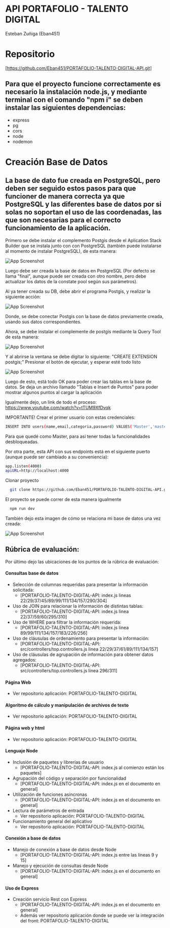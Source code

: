 # API PORTAFOLIO - TALENTO DIGITAL

Esteban Zuñiga (Eban451)


# Repositorio
[https://github.com/Eban451/PORTAFOLIO-TALENTO-DIGITAL-API.git]

## Para que el proyecto funcione correctamente es necesario la instalación node.js, y mediante terminal con el comando "npm i" se deben instalar las siguientes dependencias:
- express
- pg
- cors
- node
- nodemon

# Creación Base de Datos

## La base de dato fue creada en PostgreSQL, pero deben ser seguido estos pasos para que funcioner de manera correcta ya que PostgreSQL y las diferentes base de datos por si solas no soportan el uso de las coordenadas, las que son necesarias para el correcto funcionamiento de la aplicación.

Primero se debe instalar el complemento Postgis desde el Aplication Stack Builder que se instala junto con con PostgreSQL (también puede instalarse al momento de instalar PostgreSQL), de esta manera:

![App Screenshot](https://github.com/Eban451/API/blob/master/screenshots/IPostgis.JPG?raw=true)

Luego debe ser creada la base de datos en PostgreSQL (Por defecto se llama "final", aunque puede ser creada con otro nombre, pero debe actualizar los datos de la constate pool según sus parámetros).

Al ya tener creada su DB, debe abrir el programa Postgis, y realizar la siguiente acción:

![App Screenshot](https://github.com/Eban451/API/blob/master/screenshots/CPDB.JPG?raw=true)

Donde, se debe conectar Postgis con la base de datos previamente creada, usando sus datos correspondientes.

Ahora, se debe instalar el complemente de postgis mediante la Query Tool de esta manera:

![App Screenshot](https://github.com/Eban451/API/blob/master/screenshots/QTL1.png?raw=true)

Y al abrirse la ventana se debe digitar lo siguiente:
"CREATE EXTENSION postgis;"
Presionar el botón de ejecutar, y esperar esté todo listo

![App Screenshot](https://github.com/Eban451/API/blob/master/screenshots/QTL2.png?raw=true)

Luego de esto, está todo OK para poder crear las tablas en la base de datos.
Se deja un archivo llamado "Tablas e Insert de Puntos" para poder mostrar algunos puntos al cargar la aplicación

Igualmente dejo, un link de todo el proceso: https://www.youtube.com/watch?v=tTUM9XfDvqk

IMPORTANTE!
Crear el primer usuario con estas credenciales:

```bash
INSERT INTO users(name,email,categoria,password) VALUES('Master','master123@gmail.com',1,'$2b$10$LTx/J3o9heeA1BZzpYd5U.pjcWiyv1TU0TRQWh3IOk8RJXXiR7PTa');
```

Para que quedé como Master, para así tener todas la funcionalidades desbloqueadas.

Por otra parte, esta API con sus endpoints está en el siguiente puerto (aunque puede ser cambiado a su conveniencia):

```bash
app.listen(4000)
apiURL=http://localhost:4000
```

Clonar proyecto
```bash
  git clone https://github.com/Eban451/PORTAFOLIO-TALENTO-DIGITAL-API.git
```

El proyecto se puede correr de esta manera igualmente
```bash
  npm run dev 
```

También dejo esta imagen de cómo se relaciona mi base de datos una vez creada:

![App Screenshot](https://github.com/Eban451/API/blob/master/screenshots/BD3.png?raw=true)

## Rúbrica de evaluación: 
Por último dejo las ubicaciones de los puntos de la rúbrica de evaluación:

#### Consultas base de datos
- Selección de columnas requeridas para presentar la información solicitada: 
    - [PORTAFOLIO-TALENTO-DIGITAL-API: index.js lineas 22/29/37/45/89/99/111/134/157/290/304]
- Uso de JOIN para relacionar la información de distintas tablas: 
    - [PORTAFOLIO-TALENTO-DIGITAL-API: index.js linea 22/37/59/60/295/310]
- Uso de WHERE para filtrar la información requerida: 
    - [PORTAFOLIO-TALENTO-DIGITAL-API: index.js linea 89/99/111/134/157/183/226/256]
- Uso de cláusulas de ordenamiento para presentar la información: 
    - [PORTAFOLIO-TALENTO-DIGITAL-API: src/controllers/top.controllers.js linea 22/29/37/61/89/111/134/157]
- Uso de cláusulas de agrupación de información para obtener datos agregados: 
    - [PORTAFOLIO-TALENTO-DIGITAL-API: src/controllers/top.controllers.js linea 296/311]

#### Página Web
- Ver repositorio aplicación: PORTAFOLIO-TALENTO-DIGITAL

#### Algoritmo de cálculo y manipulación de archivos de texto
- Ver repositorio aplicación: PORTAFOLIO-TALENTO-DIGITAL

#### Página web y html
- Ver repositorio aplicación: PORTAFOLIO-TALENTO-DIGITAL

#### Lenguaje Node
- Inclusión de paquetes y librerías de usuario
   - [PORTAFOLIO-TALENTO-DIGITAL-API: index.js al comienzo están los paquetes]
- Agrupación del código y separación por funcionalidad
   - [PORTAFOLIO-TALENTO-DIGITAL-API: index.js en el documento en general]
- Utilización de funciones asíncronas
   - [PORTAFOLIO-TALENTO-DIGITAL-API: index.js en el documento en general]
- Lectura de parámetros de entrada
   - Ver repositorio aplicación: PORTAFOLIO-TALENTO-DIGITAL
- Funcionamiento general del aplicativo
   - Ver repositorio aplicación: PORTAFOLIO-TALENTO-DIGITAL
#### Conexión a base de datos
- Manejo de conexión a base de datos desde Node
   - [PORTAFOLIO-TALENTO-DIGITAL-API: index.js entre las líneas 9 y 15]
- Manejo y ejecución de consultas desde Node
   - [PORTAFOLIO-TALENTO-DIGITAL-API: index.js en el documento en general]

#### Uso de Express
- Creación servicio Rest con Express
   - [PORTAFOLIO-TALENTO-DIGITAL-API: index.js en el documento en general]
   - Además ver repositorio aplicación donde se puede ver la integración del front: PORTAFOLIO-TALENTO-DIGITAL


    
